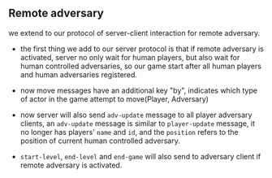 ## Remote adversary

we extend to our protocol of server-client interaction for remote adversary.
- the first thing we add to our server protocol is that if remote adversary is activated, server no only wait for human 
players, but also wait for human controlled adversaries, so our game start after all human players and human adversaries
  registered.
  
- now move messages have an additional key "by", indicates which type of actor in the game attempt to move(Player, Adversary)

- now server will also send `adv-update` message to all player adversary clients, an `adv-update` message is similar to
`player-update` message, it no longer has players' `name` and `id`, and the `position` refers to the position of current
  human controlled adversary.
  
- `start-level`, `end-level` and `end-game` will also send to adversary client
if remote adversary is activated.

